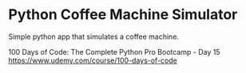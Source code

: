 # Python Coffee Machine Simulator

Simple python app that simulates a coffee machine.

100 Days of Code: The Complete Python Pro Bootcamp - Day 15
https://www.udemy.com/course/100-days-of-code

